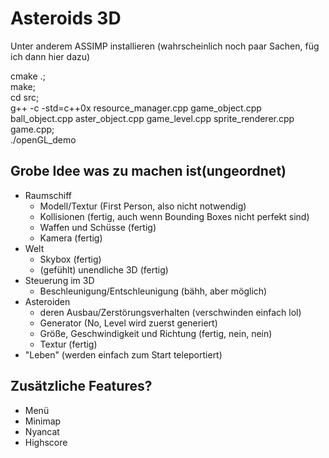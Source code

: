 # Asteroids 3D
 Unter anderem ASSIMP installieren (wahrscheinlich noch paar Sachen, füg ich dann hier dazu)  


  cmake .;  
  make;  
  cd src;  
  g++ -c -std=c++0x resource_manager.cpp game_object.cpp ball_object.cpp aster_object.cpp game_level.cpp sprite_renderer.cpp game.cpp;  
  ./openGL_demo  


## Grobe Idee was zu machen ist(ungeordnet)
- Raumschiff
    - Modell/Textur (First Person, also nicht notwendig)
    - Kollisionen (fertig, auch wenn Bounding Boxes nicht perfekt sind)
    - Waffen und Schüsse (fertig)
    - Kamera (fertig)
- Welt
    - Skybox (fertig)
    - (gefühlt) unendliche 3D (fertig)
- Steuerung im 3D
    - Beschleunigung/Entschleunigung (bähh, aber möglich)
- Asteroiden 
    - deren Ausbau/Zerstörungsverhalten (verschwinden einfach lol)
    - Generator (No, Level wird zuerst generiert)
    - Größe, Geschwindigkeit und Richtung (fertig, nein, nein)
    - Textur (fertig)
- "Leben" (werden einfach zum Start teleportiert)



## Zusätzliche Features?
- Menü
- Minimap
- Nyancat
- Highscore
